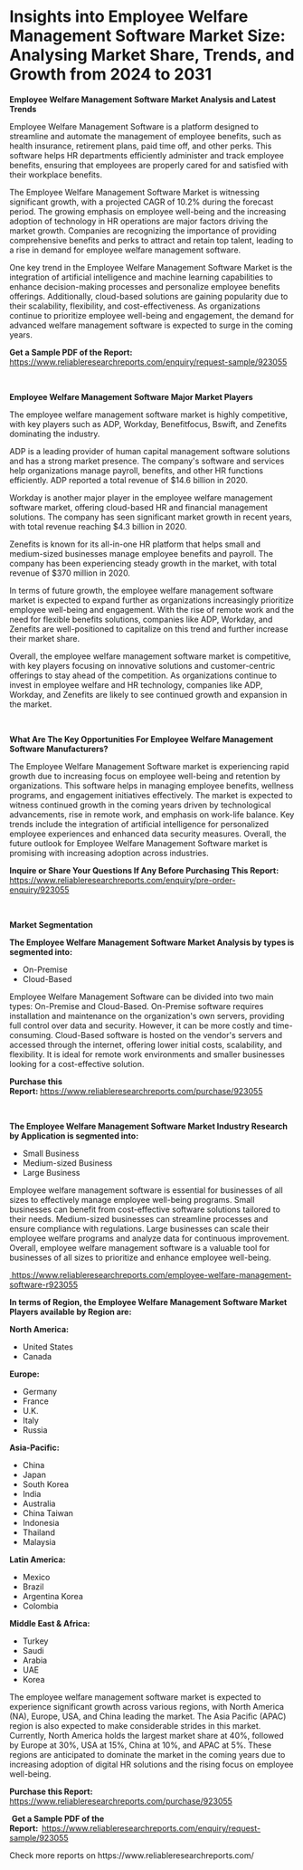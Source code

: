 <p><h1>Insights into Employee Welfare Management Software Market Size: Analysing Market Share, Trends, and Growth from 2024 to 2031</h1></p><p><strong>Employee Welfare Management Software Market Analysis and Latest Trends</strong></p>
<p><p>Employee Welfare Management Software is a platform designed to streamline and automate the management of employee benefits, such as health insurance, retirement plans, paid time off, and other perks. This software helps HR departments efficiently administer and track employee benefits, ensuring that employees are properly cared for and satisfied with their workplace benefits.</p><p>The Employee Welfare Management Software Market is witnessing significant growth, with a projected CAGR of 10.2% during the forecast period. The growing emphasis on employee well-being and the increasing adoption of technology in HR operations are major factors driving the market growth. Companies are recognizing the importance of providing comprehensive benefits and perks to attract and retain top talent, leading to a rise in demand for employee welfare management software.</p><p>One key trend in the Employee Welfare Management Software Market is the integration of artificial intelligence and machine learning capabilities to enhance decision-making processes and personalize employee benefits offerings. Additionally, cloud-based solutions are gaining popularity due to their scalability, flexibility, and cost-effectiveness. As organizations continue to prioritize employee well-being and engagement, the demand for advanced welfare management software is expected to surge in the coming years.</p></p>
<p><strong>Get a Sample PDF of the Report:&nbsp;</strong> <a href="https://www.reliableresearchreports.com/enquiry/request-sample/923055">https://www.reliableresearchreports.com/enquiry/request-sample/923055</a></p>
<p>&nbsp;</p>
<p><strong>Employee Welfare Management Software Major Market Players</strong></p>
<p><p>The employee welfare management software market is highly competitive, with key players such as ADP, Workday, Benefitfocus, Bswift, and Zenefits dominating the industry. </p><p>ADP is a leading provider of human capital management software solutions and has a strong market presence. The company's software and services help organizations manage payroll, benefits, and other HR functions efficiently. ADP reported a total revenue of $14.6 billion in 2020.</p><p>Workday is another major player in the employee welfare management software market, offering cloud-based HR and financial management solutions. The company has seen significant market growth in recent years, with total revenue reaching $4.3 billion in 2020.</p><p>Zenefits is known for its all-in-one HR platform that helps small and medium-sized businesses manage employee benefits and payroll. The company has been experiencing steady growth in the market, with total revenue of $370 million in 2020.</p><p>In terms of future growth, the employee welfare management software market is expected to expand further as organizations increasingly prioritize employee well-being and engagement. With the rise of remote work and the need for flexible benefits solutions, companies like ADP, Workday, and Zenefits are well-positioned to capitalize on this trend and further increase their market share.</p><p>Overall, the employee welfare management software market is competitive, with key players focusing on innovative solutions and customer-centric offerings to stay ahead of the competition. As organizations continue to invest in employee welfare and HR technology, companies like ADP, Workday, and Zenefits are likely to see continued growth and expansion in the market.</p></p>
<p>&nbsp;</p>
<p><strong>What Are The Key Opportunities For Employee Welfare Management Software Manufacturers?</strong></p>
<p><p>The Employee Welfare Management Software market is experiencing rapid growth due to increasing focus on employee well-being and retention by organizations. This software helps in managing employee benefits, wellness programs, and engagement initiatives effectively. The market is expected to witness continued growth in the coming years driven by technological advancements, rise in remote work, and emphasis on work-life balance. Key trends include the integration of artificial intelligence for personalized employee experiences and enhanced data security measures. Overall, the future outlook for Employee Welfare Management Software market is promising with increasing adoption across industries.</p></p>
<p><strong>Inquire or Share Your Questions If Any Before Purchasing This Report:</strong> <a href="https://www.reliableresearchreports.com/enquiry/pre-order-enquiry/923055">https://www.reliableresearchreports.com/enquiry/pre-order-enquiry/923055</a></p>
<p>&nbsp;</p>
<p><strong>Market Segmentation</strong></p>
<p><strong>The Employee Welfare Management Software Market Analysis by types is segmented into:</strong></p>
<p><ul><li>On-Premise</li><li>Cloud-Based</li></ul></p>
<p><p>Employee Welfare Management Software can be divided into two main types: On-Premise and Cloud-Based. On-Premise software requires installation and maintenance on the organization's own servers, providing full control over data and security. However, it can be more costly and time-consuming. Cloud-Based software is hosted on the vendor's servers and accessed through the internet, offering lower initial costs, scalability, and flexibility. It is ideal for remote work environments and smaller businesses looking for a cost-effective solution.</p></p>
<p><strong>Purchase this Report:&nbsp;</strong><a href="https://www.reliableresearchreports.com/purchase/923055">https://www.reliableresearchreports.com/purchase/923055</a></p>
<p>&nbsp;</p>
<p><strong>The Employee Welfare Management Software Market Industry Research by Application is segmented into:</strong></p>
<p><ul><li>Small Business</li><li>Medium-sized Business</li><li>Large Business</li></ul></p>
<p><p>Employee welfare management software is essential for businesses of all sizes to effectively manage employee well-being programs. Small businesses can benefit from cost-effective software solutions tailored to their needs. Medium-sized businesses can streamline processes and ensure compliance with regulations. Large businesses can scale their employee welfare programs and analyze data for continuous improvement. Overall, employee welfare management software is a valuable tool for businesses of all sizes to prioritize and enhance employee well-being.</p></p>
<p><a href="https://www.reliableresearchreports.com/employee-welfare-management-software-r923055">&nbsp;https://www.reliableresearchreports.com/employee-welfare-management-software-r923055</a></p>
<p><strong>In terms of Region, the Employee Welfare Management Software Market Players available by Region are:</strong></p>
<p>
    <p> <strong> North America: </strong>
        <ul>
            <li>United States</li>
            <li>Canada</li>
        </ul>
        </p> 
    <p> <strong> Europe: </strong>
        <ul>
            <li>Germany</li>
            <li>France</li>
            <li>U.K.</li>
            <li>Italy</li>
            <li>Russia</li>
        </ul>
        </p> 
    <p> <strong> Asia-Pacific: </strong>
        <ul>
            <li>China</li>
            <li>Japan</li>
            <li>South Korea</li>
            <li>India</li>
            <li>Australia</li>
            <li>China Taiwan</li>
            <li>Indonesia</li>
            <li>Thailand</li>
            <li>Malaysia</li>
        </ul>
        </p> 
    <p> <strong> Latin America: </strong>
        <ul>
            <li>Mexico</li>
            <li>Brazil</li>
            <li>Argentina Korea</li>
            <li>Colombia</li>
        </ul>
        </p> 
    <p> <strong> Middle East & Africa: </strong>
        <ul>
            <li>Turkey</li>
            <li>Saudi</li>
            <li>Arabia</li>
            <li>UAE</li>
            <li>Korea</li>
        </ul>
    </p>
    </p>
<p><p>The employee welfare management software market is expected to experience significant growth across various regions, with North America (NA), Europe, USA, and China leading the market. The Asia Pacific (APAC) region is also expected to make considerable strides in this market. Currently, North America holds the largest market share at 40%, followed by Europe at 30%, USA at 15%, China at 10%, and APAC at 5%. These regions are anticipated to dominate the market in the coming years due to increasing adoption of digital HR solutions and the rising focus on employee well-being.</p></p>
<p><strong>Purchase this Report: </strong><a href="https://www.reliableresearchreports.com/purchase/923055">https://www.reliableresearchreports.com/purchase/923055</a></p>
<p>&nbsp;<strong>Get a Sample PDF of the Report:&nbsp;&nbsp;</strong><a href="https://www.reliableresearchreports.com/enquiry/request-sample/923055">https://www.reliableresearchreports.com/enquiry/request-sample/923055</a></p>
<p><strong></strong></p>
<p>Check more reports on https://www.reliableresearchreports.com/</p>